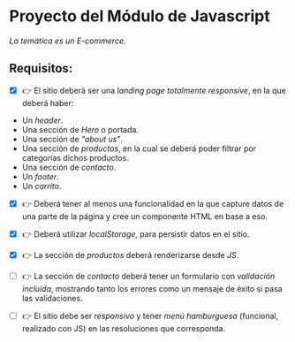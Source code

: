 # Proyecto del Módulo de Javascript

 *La temática es un E-commerce*.

## Requisitos:

- [x] 👉 El sitio deberá ser una *landing page totalmente responsive*, en la que deberá haber:

- Un *header*.
- Una sección de *Hero* o portada.
- Una sección de *"about us"*.
- Una sección de *productos*, en la cual se deberá poder filtrar por categorías dichos productos.
- Una sección de *contacto*.
- Un *footer*.
- Un *carrito*.

- [x] 👉 Deberá tener al menos una funcionalidad en la que capture datos de una parte de la página y cree un componente HTML en base a eso.

- [x] 👉 Deberá utilizar *localStorage*, para persistir datos en el sitio.

- [x] 👉 La sección de *productos* deberá renderizarse desde *JS*.

- [ ] 👉 La sección de *contacto* deberá tener un formulario con *validación incluida*, mostrando tanto los errores como un mensaje de éxito si pasa las validaciones.

- [ ] 👉 El sitio debe ser *responsivo* y tener *menú hamburguesa* (funcional, realizado con JS) en las resoluciones que corresponda.
